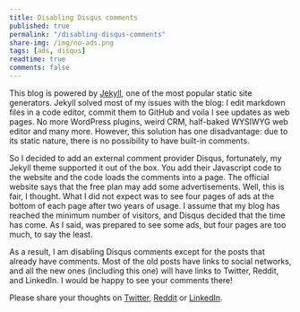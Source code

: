 ```yaml
---
title: Disabling Disqus comments
published: true
permalink: "/disabling-disqus-comments"
share-img: /img/no-ads.png
tags: [ads, disqus]
readtime: true
comments: false
---
```


This blog is powered by [Jekyll](https://jekyllrb.com/), one of the most popular static site generators.
Jekyll solved most of my issues with the blog: I edit markdown files in a code editor, commit them to GitHub and voila I see updates as web pages. No more WordPress plugins, weird CRM, half-baked WYSIWYG web editor and many more.
However, this solution has one disadvantage: due to its static nature, there is no possibility to have built-in comments.

So I decided to add an external comment provider Disqus, fortunately, my Jekyll theme supported it out of the box.
You add their Javascript code to the website and the code loads the comments into a page.
The official website says that the free plan may add some advertisements. Well, this is fair, I thought.
What I did not expect was to see four pages of ads at the bottom of each page after two years of usage.
I assume that my blog has reached the minimum number of visitors, and Disqus decided that the time has come.
As I said, was prepared to see some ads, but four pages are too much, to say the least.

As a result, I am disabling Disqus comments except for the posts that already have comments. Most of the old posts have links to social networks, and all the new ones (including this one) will have links to Twitter, Reddit, and LinkedIn. I would be happy to see your comments there!

Please share your thoughts on [Twitter](https://twitter.com/dbdanilov/status/1640052185781133313?s=20), [Reddit](https://www.reddit.com/r/cpp/comments/122udm0/using_shared_ptr_for_reloadable_config/) or [LinkedIn](https://www.linkedin.com/posts/ddanilov_using-sharedptr-for-reloadable-config-activity-7045819011908931584-a0vG?utm_source=share&utm_medium=member_desktop).
